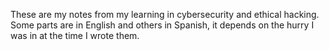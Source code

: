 These are my notes from my learning in cybersecurity and ethical hacking. Some parts are in English and others in Spanish, it depends on the hurry I was in at the time I wrote them. 
